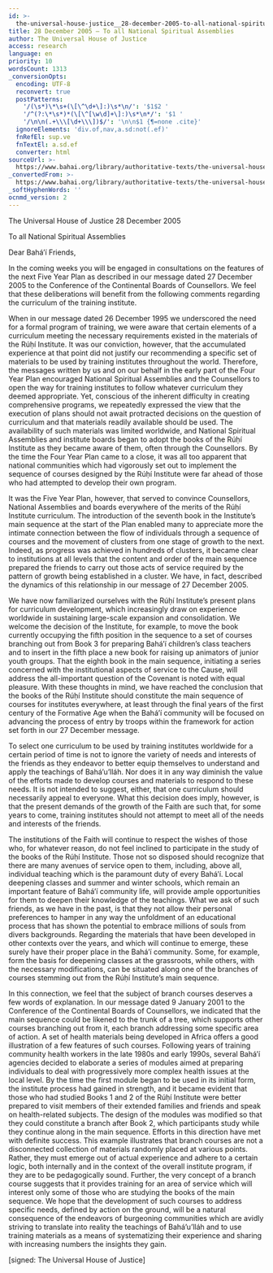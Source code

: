 ```yaml
---
id: >-
  the-universal-house-justice__28-december-2005-to-all-national-spiritual-assemblies__290997741__en
title: 28 December 2005 – To all National Spiritual Assemblies
author: The Universal House of Justice
access: research
language: en
priority: 10
wordsCount: 1313
_conversionOpts:
  encoding: UTF-8
  reconvert: true
  postPatterns:
    '/(\s*)\*\s+(\[\^\d+\]:)\s*\n/': '$1$2 '
    '/^(?:\*\s*)*(\[\^[\w\d]+\]:)\s*\n*/': '$1 '
    '/\n\n(.+\\\[\d+\\\])$/': '\n\n$1 {¶=none .cite}'
  ignoreElements: 'div.of,nav,a.sd:not(.ef)'
  fnRefEl: sup.ve
  fnTextEl: a.sd.ef
  converter: html
sourceUrl: >-
  https://www.bahai.org/library/authoritative-texts/the-universal-house-of-justice/messages/20051228_001/20051228_001.xhtml
_convertedFrom: >-
  https://www.bahai.org/library/authoritative-texts/the-universal-house-of-justice/messages/20051228_001/20051228_001.xhtml
_softHyphenWords: ''
ocnmd_version: 2
---
```

The Universal House of Justice
28 December 2005

To all National Spiritual Assemblies

Dear Bahá’í Friends,

In the coming weeks you will be engaged in consultations on the features of the next Five Year Plan as described in our message dated 27 December 2005 to the Conference of the Continental Boards of Counsellors. We feel that these deliberations will benefit from the following comments regarding the curriculum of the training institute.

When in our message dated 26 December 1995 we underscored the need for a formal program of training, we were aware that certain elements of a curriculum meeting the necessary requirements existed in the materials of the Rúḥí Institute. It was our conviction, however, that the accumulated experience at that point did not justify our recommending a specific set of materials to be used by training institutes throughout the world. Therefore, the messages written by us and on our behalf in the early part of the Four Year Plan encouraged National Spiritual Assemblies and the Counsellors to open the way for training institutes to follow whatever curriculum they deemed appropriate. Yet, conscious of the inherent difficulty in creating comprehensive programs, we repeatedly expressed the view that the execution of plans should not await protracted decisions on the question of curriculum and that materials readily available should be used. The availability of such materials was limited worldwide, and National Spiritual Assemblies and institute boards began to adopt the books of the Rúḥí Institute as they became aware of them, often through the Counsellors. By the time the Four Year Plan came to a close, it was all too apparent that national communities which had vigorously set out to implement the sequence of courses designed by the Rúḥí Institute were far ahead of those who had attempted to develop their own program.

It was the Five Year Plan, however, that served to convince Counsellors, National Assemblies and boards everywhere of the merits of the Rúḥí Institute curriculum. The introduction of the seventh book in the Institute’s main sequence at the start of the Plan enabled many to appreciate more the intimate connection between the flow of individuals through a sequence of courses and the movement of clusters from one stage of growth to the next. Indeed, as progress was achieved in hundreds of clusters, it became clear to institutions at all levels that the content and order of the main sequence prepared the friends to carry out those acts of service required by the pattern of growth being established in a cluster. We have, in fact, described the dynamics of this relationship in our message of 27 December 2005.

We have now familiarized ourselves with the Rúḥí Institute’s present plans for curriculum development, which increasingly draw on experience worldwide in sustaining large-scale expansion and consolidation. We welcome the decision of the Institute, for example, to move the book currently occupying the fifth position in the sequence to a set of courses branching out from Book 3 for preparing Bahá’í children’s class teachers and to insert in the fifth place a new book for raising up animators of junior youth groups. That the eighth book in the main sequence, initiating a series concerned with the institutional aspects of service to the Cause, will address the all-important question of the Covenant is noted with equal pleasure. With these thoughts in mind, we have reached the conclusion that the books of the Rúḥí Institute should constitute the main sequence of courses for institutes everywhere, at least through the final years of the first century of the Formative Age when the Bahá’í community will be focused on advancing the process of entry by troops within the framework for action set forth in our 27 December message.

To select one curriculum to be used by training institutes worldwide for a certain period of time is not to ignore the variety of needs and interests of the friends as they endeavor to better equip themselves to understand and apply the teachings of Bahá’u’lláh. Nor does it in any way diminish the value of the efforts made to develop courses and materials to respond to these needs. It is not intended to suggest, either, that one curriculum should necessarily appeal to everyone. What this decision does imply, however, is that the present demands of the growth of the Faith are such that, for some years to come, training institutes should not attempt to meet all of the needs and interests of the friends.

The institutions of the Faith will continue to respect the wishes of those who, for whatever reason, do not feel inclined to participate in the study of the books of the Rúḥí Institute. Those not so disposed should recognize that there are many avenues of service open to them, including, above all, individual teaching which is the paramount duty of every Bahá’í. Local deepening classes and summer and winter schools, which remain an important feature of Bahá’í community life, will provide ample opportunities for them to deepen their knowledge of the teachings. What we ask of such friends, as we have in the past, is that they not allow their personal preferences to hamper in any way the unfoldment of an educational process that has shown the potential to embrace millions of souls from divers backgrounds. Regarding the materials that have been developed in other contexts over the years, and which will continue to emerge, these surely have their proper place in the Bahá’í community. Some, for example, form the basis for deepening classes at the grassroots, while others, with the necessary modifications, can be situated along one of the branches of courses stemming out from the Rúḥí Institute’s main sequence.

In this connection, we feel that the subject of branch courses deserves a few words of explanation. In our message dated 9 January 2001 to the Conference of the Continental Boards of Counsellors, we indicated that the main sequence could be likened to the trunk of a tree, which supports other courses branching out from it, each branch addressing some specific area of action. A set of health materials being developed in Africa offers a good illustration of a few features of such courses. Following years of training community health workers in the late 1980s and early 1990s, several Bahá’í agencies decided to elaborate a series of modules aimed at preparing individuals to deal with progressively more complex health issues at the local level. By the time the first module began to be used in its initial form, the institute process had gained in strength, and it became evident that those who had studied Books 1 and 2 of the Rúḥí Institute were better prepared to visit members of their extended families and friends and speak on health-related subjects. The design of the modules was modified so that they could constitute a branch after Book 2, which participants study while they continue along in the main sequence. Efforts in this direction have met with definite success. This example illustrates that branch courses are not a disconnected collection of materials randomly placed at various points. Rather, they must emerge out of actual experience and adhere to a certain logic, both internally and in the context of the overall institute program, if they are to be pedagogically sound. Further, the very concept of a branch course suggests that it provides training for an area of service which will interest only some of those who are studying the books of the main sequence. We hope that the development of such courses to address specific needs, defined by action on the ground, will be a natural consequence of the endeavors of burgeoning communities which are avidly striving to translate into reality the teachings of Bahá’u’lláh and to use training materials as a means of systematizing their experience and sharing with increasing numbers the insights they gain.

\[signed: The Universal House of Justice\]
